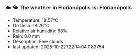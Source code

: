 ### ☁️ 🌤️  The weather in Florianópolis is: Florianópolis

- Temperature: 18.57°C
- On flesh: 18.26°C
- Relative air humidity: 68%
- Rain: 0.0 mm
- Description: Few clouds
- last updated: 2025-10-22T22:14:04.083754
